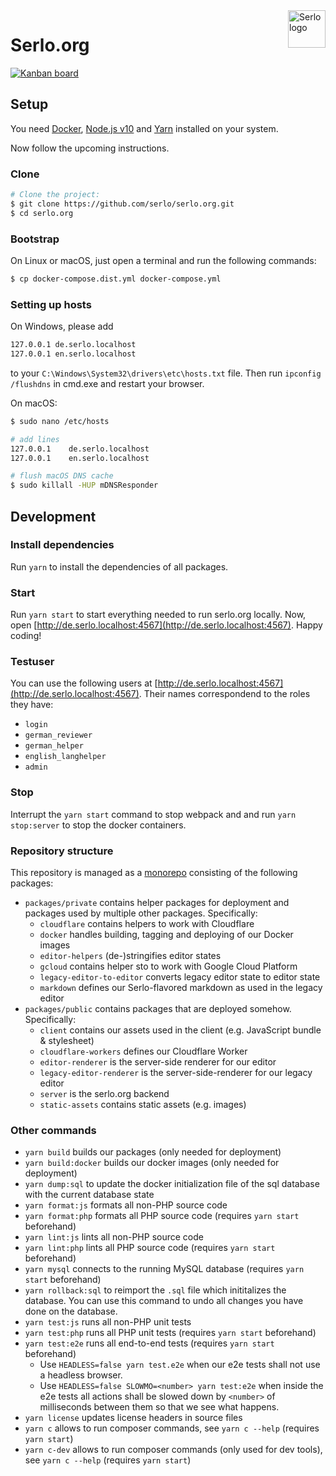 <img src="https://assets.serlo.org/meta/logo.png" alt="Serlo logo" title="Serlo" align="right" height="60" />

# Serlo.org

[![Kanban board](https://img.shields.io/badge/Kanban-board-brightgreen.svg)](https://github.com/orgs/serlo/projects/1)

## Setup

You need [Docker](https://docs.docker.com/engine/installation/), [Node.js v10](https://nodejs.org) and [Yarn](https://yarnpkg.com) installed on your system.

Now follow the upcoming instructions.

### Clone

```sh
# Clone the project:
$ git clone https://github.com/serlo/serlo.org.git
$ cd serlo.org
```

### Bootstrap

On Linux or macOS, just open a terminal and run the following commands:

```sh
$ cp docker-compose.dist.yml docker-compose.yml
```

### Setting up hosts

On Windows, please add

```sh
127.0.0.1 de.serlo.localhost
127.0.0.1 en.serlo.localhost
```

to your `C:\Windows\System32\drivers\etc\hosts.txt` file. Then run `ipconfig /flushdns` in cmd.exe and
restart your browser.

On macOS:

```sh
$ sudo nano /etc/hosts

# add lines
127.0.0.1    de.serlo.localhost
127.0.0.1    en.serlo.localhost

# flush macOS DNS cache
$ sudo killall -HUP mDNSResponder
```

## Development

### Install dependencies

Run `yarn` to install the dependencies of all packages.

### Start

Run `yarn start` to start everything needed to run serlo.org locally.
Now, open [http://de.serlo.localhost:4567](http://de.serlo.localhost:4567). Happy coding!

### Testuser

You can use the following users at [http://de.serlo.localhost:4567](http://de.serlo.localhost:4567).
Their names correspondend to the roles they have:

- `login`
- `german_reviewer`
- `german_helper`
- `english_langhelper`
- `admin`

### Stop

Interrupt the `yarn start` command to stop webpack and and run `yarn stop:server` to stop the docker containers.

### Repository structure

This repository is managed as a [monorepo](https://github.com/babel/babel/blob/master/doc/design/monorepo.md) consisting
of the following packages:

- `packages/private` contains helper packages for deployment and packages used by multiple other packages. Specifically:
  - `cloudflare` contains helpers to work with Cloudflare
  - `docker` handles building, tagging and deploying of our Docker images
  - `editor-helpers` (de-)stringifies editor states
  - `gcloud` contains helper sto to work with Google Cloud Platform
  - `legacy-editor-to-editor` converts legacy editor state to editor state
  - `markdown` defines our Serlo-flavored markdown as used in the legacy editor
- `packages/public` contains packages that are deployed somehow. Specifically:
  - `client` contains our assets used in the client (e.g. JavaScript bundle & stylesheet)
  - `cloudflare-workers` defines our Cloudflare Worker
  - `editor-renderer` is the server-side renderer for our editor
  - `legacy-editor-renderer` is the server-side-renderer for our legacy editor
  - `server` is the serlo.org backend
  - `static-assets` contains static assets (e.g. images)

### Other commands

- `yarn build` builds our packages (only needed for deployment)
- `yarn build:docker` builds our docker images (only needed for deployment)
- `yarn dump:sql` to update the docker initialization file of the sql database with the current database state
- `yarn format:js` formats all non-PHP source code
- `yarn format:php` formats all PHP source code (requires `yarn start` beforehand)
- `yarn lint:js` lints all non-PHP source code
- `yarn lint:php` lints all PHP source code (requires `yarn start` beforehand)
- `yarn mysql` connects to the running MySQL database (requires `yarn start` beforehand)
- `yarn rollback:sql` to reimport the `.sql` file which inititalizes the database. You can use this command to undo all changes you have done on the database.
- `yarn test:js` runs all non-PHP unit tests
- `yarn test:php` runs all PHP unit tests (requires `yarn start` beforehand)
- `yarn test:e2e` runs all end-to-end tests (requires `yarn start` beforehand)
  - Use `HEADLESS=false yarn test.e2e` when our e2e tests shall not use a headless browser.
  - Use `HEADLESS=false SLOWMO=<number> yarn test:e2e` when inside the e2e tests all actions shall be slowed down by `<number>` of milliseconds between them so that we see what happens.
- `yarn license` updates license headers in source files
- `yarn c` allows to run composer commands, see `yarn c --help` (requires `yarn start`)
- `yarn c-dev` allows to run composer commands (only used for dev tools), see `yarn c --help` (requires `yarn start`)
